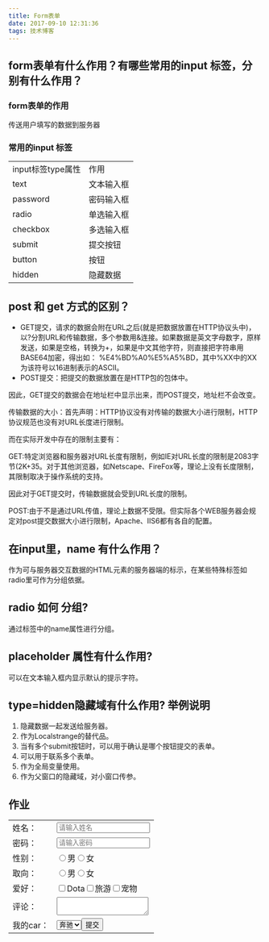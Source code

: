 ```yaml
---
title: Form表单
date: 2017-09-10 12:31:36
tags: 技术博客
---
```

## form表单有什么作用？有哪些常用的input 标签，分别有什么作用？
### form表单的作用

传送用户填写的数据到服务器

### 常用的input 标签

<table> <tr> <td>input标签type属性</td> <td>作用</td> </tr> <tr> <td>text</td> <td>文本输入框</td> </tr> <tr> <td>password</td> <td>密码输入框</td> </tr> <tr> <td>radio</td> <td>单选输入框</td> </tr> <tr> <td>checkbox</td> <td>多选输入框</td> </tr> <tr> <td>submit</td> <td>提交按钮</td> </tr> <tr> <td>button</td> <td>按钮</td> </tr> <tr> <td>hidden</td> <td>隐藏数据</td> </tr> </table>

## post 和 get 方式的区别？

* GET提交，请求的数据会附在URL之后(就是把数据放置在HTTP协议头中)，以?分割URL和传输数据，多个参数用&连接。如果数据是英文字母数字，原样发送，如果是空格，转换为+，如果是中文其他字符，则直接把字符串用BASE64加密，得出如： %E4%BD%A0%E5%A5%BD，其中%XX中的XX为该符号以16进制表示的ASCII。
* POST提交：把提交的数据放置在是HTTP包的包体中。

因此，GET提交的数据会在地址栏中显示出来，而POST提交，地址栏不会改变。

传输数据的大小：首先声明：HTTP协议没有对传输的数据大小进行限制，HTTP协议规范也没有对URL长度进行限制。

而在实际开发中存在的限制主要有：

GET:特定浏览器和服务器对URL长度有限制，例如IE对URL长度的限制是2083字节(2K+35。对于其他浏览器，如Netscape、FireFox等，理论上没有长度限制，其限制取决于操作系统的支持。

因此对于GET提交时，传输数据就会受到URL长度的限制。

POST:由于不是通过URL传值，理论上数据不受限。但实际各个WEB服务器会规定对post提交数据大小进行限制，Apache、IIS6都有各自的配置。

## 在input里，name 有什么作用？

作为可与服务器交互数据的HTML元素的服务器端的标示，在某些特殊标签如radio里可作为分组依据。

## radio 如何 分组?

通过标签中的name属性进行分组。

## placeholder 属性有什么作用?

可以在文本输入框内显示默认的提示字符。

## type=hidden隐藏域有什么作用? 举例说明

1. 隐藏数据一起发送给服务器。
2. 作为Localstrange的替代品。
3. 当有多个submit按钮时，可以用于确认是哪个按钮提交的表单。
4. 可以用于联系多个表单。
5. 作为全局变量使用。
6. 作为父窗口的隐藏域，对小窗口传参。

## 作业

<form action="#"> <table> <tr> <td>姓名：</td> <td><input type="text" placeholder="请输入姓名"></td> </tr> <tr> <td>密码：</td> <td><input type="password" placeholder="请输入密码"></td> </tr> <tr> <td>性别：</td> <td><input type="radio" name="sex" value="male">男<input type="radio" name="sex" value="female">女</td> </tr> <tr> <td>取向：</td> <td><input type="radio" name="like" value="male">男<input type="radio" name="like" value="female">女</td> </tr> <tr> <td>爱好：</td> <td><input name="favorite" type="checkbox" value="dota">Dota<input name="favorite" type="checkbox" value="旅游">旅游<input name="favorite" type="checkbox" value="宠物">宠物</td> </tr> <tr> <td>评论：</td> <td><textarea name="comment" id="comment"></textarea></td> </tr> <tr> <td>我的car：</td> <td><select name="mycar" id="mycar"> <option value="奔驰">奔驰</option> <option value="宝马">宝马</option> </select><input type="submit" value="提交"></td> </tr> </table> </form>

 